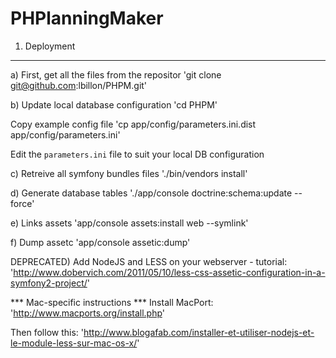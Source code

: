 PHPlanningMaker
===============

1) Deployment
-------------

a) First, get all the files from the repositor
'git clone git@github.com:lbillon/PHPM.git'

b) Update local database configuration
'cd PHPM'

Copy example config file
'cp app/config/parameters.ini.dist app/config/parameters.ini'

Edit the `parameters.ini` file to suit your local DB configuration

c) Retreive all symfony bundles files
'./bin/vendors install'

d) Generate database tables 
'./app/console doctrine:schema:update --force'

e) Links assets
'app/console assets:install web --symlink'

f) Dump assetc
'app/console assetic:dump'



DEPRECATED) Add NodeJS and LESS on your webserver - tutorial:
'http://www.dobervich.com/2011/05/10/less-css-assetic-configuration-in-a-symfony2-project/'

*** Mac-specific instructions ***
Install MacPort:
'http://www.macports.org/install.php'

Then follow this:
'http://www.blogafab.com/installer-et-utiliser-nodejs-et-le-module-less-sur-mac-os-x/'





